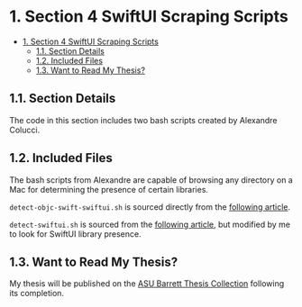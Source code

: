 # 1. Section 4 SwiftUI Scraping Scripts

- [1. Section 4 SwiftUI Scraping Scripts](#1-section-4-swiftui-scraping-scripts)
  - [1.1. Section Details](#11-section-details)
  - [1.2. Included Files](#12-included-files)
  - [1.3. Want to Read My Thesis?](#13-want-to-read-my-thesis)

## 1.1. Section Details
The code in this section includes two bash scripts created by Alexandre Colucci.

## 1.2. Included Files
The bash scripts from Alexandre are capable of browsing any directory on a Mac for determining the presence of certain libraries.

`detect-objc-swift-swiftui.sh` is sourced directly from the [following article](https://blog.timac.org/2020/1019-evolution-of-the-programming-languages-from-iphone-os-to-ios-14/).

`detect-swiftui.sh` is sourced from the [following article](https://blog.timac.org/2016/1101-apples-use-of-swift-in-ios-10-1-and-macos-10-12/), but modified by me to look for SwiftUI library presence.

## 1.3. Want to Read My Thesis?
My thesis will be published on the [ASU Barrett Thesis Collection](https://keep.lib.asu.edu/collections/130827) following its completion.
